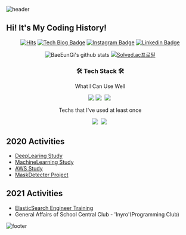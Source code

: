 ![header](https://capsule-render.vercel.app/api?type=wave&color=FF6666&height=300&section=header&text=Eungi%20Bae&fontSize=90&fontColor=FFFFFF)



## Hi! It's My Coding History!
 
<div align=center>

  [![Hits](https://hits.seeyoufarm.com/api/count/incr/badge.svg?url=https%3A%2F%2Fgithub.com%2FBaeEunGi&count_bg=%23F10707&title_bg=%23555555&icon=&icon_color=%23E7E7E7&title=hits&edge_flat=false)](https://hits.seeyoufarm.com)
  [![Tech Blog Badge](https://img.shields.io/badge/-Tech%20blog-gray?style=flat-square&logo=github&link=https://withjust7.tistory.com/)](https://withjust7.tistory.com/)
[![Instagram Badge](https://img.shields.io/badge/-Instagram-dd2a7b?style=flat-square&logo=instagram&logoColor=white&link=https://www.instagram.com/with_just)](https://www.instagram.com/with_just)
[![Linkedin Badge](https://img.shields.io/badge/-LinkedIn-blue?style=flat-square&logo=Linkedin&logoColor=white&link=http://linkedin.com/in/eungi-bae-a3ba98207)](http://linkedin.com/in/eungi-bae-a3ba98207)

</div>

  <div align=center>
 
![BaeEunGi's github stats](https://github-readme-stats.vercel.app/api?username=BaeEunGi&show_icons=true)
[![Solved.ac프로필](http://mazassumnida.wtf/api/v2/generate_badge?boj=withjust7)](https://solved.ac/withjust7)

</div>

<h3 align="center">🛠 Tech Stack 🛠</h3>

<p align="center"> What I Can Use Well </p>
<p align="center">
<img src="https://img.shields.io/badge/Python-3766AB?style=flat-square&logo=Python&logoColor=white"/></a>
<img src="https://img.shields.io/badge/C-A8B9CC?style=flat-square&logo=C&logoColor=white"/></a>&nbsp
<img src="https://img.shields.io/badge/elastic-005571?style=flat-square&logo=elasticsearch&logoColor=white"/></a>&nbsp

<p align="center"> Techs that I've used at least once </p>
<p align="center">
<img src="https://img.shields.io/badge/aws-333664?style=flat-square&logo=amazon-aws&logoColor=white"/></a>&nbsp
<img src="https://img.shields.io/badge/Google Cloud-4285F4?style=flat-square&logo=GoogleCloud&logoColor=white"/></a>&nbsp


## 2020 Activities
- [DeepLearing Study](https://github.com/BaeEunGi/DeepLearning_STUDY)
- [MachineLearning Study](https://github.com/sunjungAn/Machine_Learning)
- [AWS Study](https://github.com/BaeEunGi/AWS_study)
- [MaskDetecter Project](https://github.com/BaeEunGi/Mask_Detection)

## 2021 Activities
- [ElasticSearch Engineer Training](https://www.smu.ac.kr/lounge/notice/notice.do?mode=view&articleNo=714865&article.offset=0&articleLimit=10&srCategoryId1=20)
- General Affairs of School Central Club - 'Inyro'(Programming Club)









![footer](https://capsule-render.vercel.app/api?type=wave&color=FF6666&height=200&section=footer&text=%20&fontSize=90)
